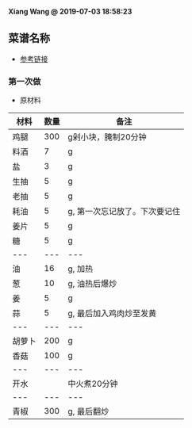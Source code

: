 **Xiang Wang @ 2019-07-03 18:58:23**

## 菜谱名称
* [参考链接](https://www.meishij.net/zuofa/huangmenji_61.html)

### 第一次做
* 原材料

材料|数量|备注
---|---|---
鸡腿|300|g剁小块，腌制20分钟
料酒|7|g
盐|3|g
生抽|5|g
老抽|5|g
耗油|5|g, 第一次忘记放了。下次要记住
姜片|5|g
糖|5|g
---|---|---
油|16|g, 加热
葱|10|g, 油热后爆炒
姜|5|g
蒜|5|g, 最后加入鸡肉炒至发黄
---|---|---
胡萝卜|200|g
香菇|100|g
---|---|---
开水||中火煮20分钟
---|---|---
青椒|300|g, 最后翻炒
